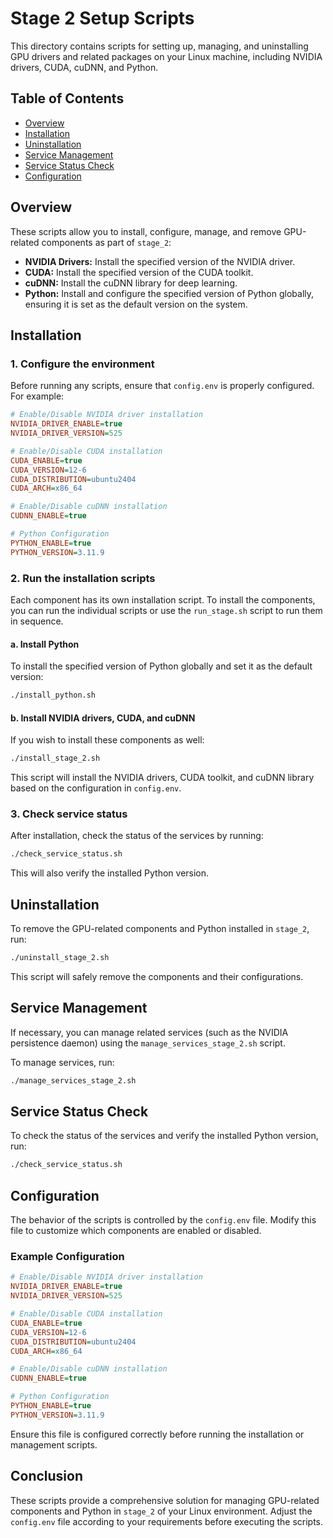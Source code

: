 # Stage 2 Setup Scripts

This directory contains scripts for setting up, managing, and uninstalling GPU drivers and related packages on your Linux machine, including NVIDIA drivers, CUDA, cuDNN, and Python.

## Table of Contents

- [Overview](#overview)
- [Installation](#installation)
- [Uninstallation](#uninstallation)
- [Service Management](#service-management)
- [Service Status Check](#service-status-check)
- [Configuration](#configuration)

## Overview

These scripts allow you to install, configure, manage, and remove GPU-related components as part of `stage_2`:

- **NVIDIA Drivers:** Install the specified version of the NVIDIA driver.
- **CUDA:** Install the specified version of the CUDA toolkit.
- **cuDNN:** Install the cuDNN library for deep learning.
- **Python:** Install and configure the specified version of Python globally, ensuring it is set as the default version on the system.

## Installation

### 1. Configure the environment

Before running any scripts, ensure that `config.env` is properly configured. For example:

```ini
# Enable/Disable NVIDIA driver installation
NVIDIA_DRIVER_ENABLE=true
NVIDIA_DRIVER_VERSION=525

# Enable/Disable CUDA installation
CUDA_ENABLE=true
CUDA_VERSION=12-6
CUDA_DISTRIBUTION=ubuntu2404
CUDA_ARCH=x86_64

# Enable/Disable cuDNN installation
CUDNN_ENABLE=true

# Python Configuration
PYTHON_ENABLE=true
PYTHON_VERSION=3.11.9
```

### 2. Run the installation scripts

Each component has its own installation script. To install the components, you can run the individual scripts or use the `run_stage.sh` script to run them in sequence.

#### a. Install Python

To install the specified version of Python globally and set it as the default version:

```bash
./install_python.sh
```

#### b. Install NVIDIA drivers, CUDA, and cuDNN

If you wish to install these components as well:

```bash
./install_stage_2.sh
```

This script will install the NVIDIA drivers, CUDA toolkit, and cuDNN library based on the configuration in `config.env`.

### 3. Check service status

After installation, check the status of the services by running:

```bash
./check_service_status.sh
```

This will also verify the installed Python version.

## Uninstallation

To remove the GPU-related components and Python installed in `stage_2`, run:

```bash
./uninstall_stage_2.sh
```

This script will safely remove the components and their configurations.

## Service Management

If necessary, you can manage related services (such as the NVIDIA persistence daemon) using the `manage_services_stage_2.sh` script.

To manage services, run:

```bash
./manage_services_stage_2.sh
```

## Service Status Check

To check the status of the services and verify the installed Python version, run:

```bash
./check_service_status.sh
```

## Configuration

The behavior of the scripts is controlled by the `config.env` file. Modify this file to customize which components are enabled or disabled.

### Example Configuration

```ini
# Enable/Disable NVIDIA driver installation
NVIDIA_DRIVER_ENABLE=true
NVIDIA_DRIVER_VERSION=525

# Enable/Disable CUDA installation
CUDA_ENABLE=true
CUDA_VERSION=12-6
CUDA_DISTRIBUTION=ubuntu2404
CUDA_ARCH=x86_64

# Enable/Disable cuDNN installation
CUDNN_ENABLE=true

# Python Configuration
PYTHON_ENABLE=true
PYTHON_VERSION=3.11.9
```

Ensure this file is configured correctly before running the installation or management scripts.

## Conclusion

These scripts provide a comprehensive solution for managing GPU-related components and Python in `stage_2` of your Linux environment. Adjust the `config.env` file according to your requirements before executing the scripts.
